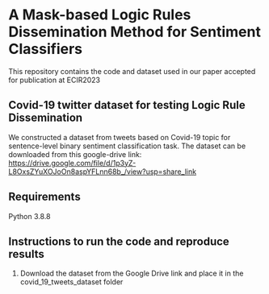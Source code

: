 # A Mask-based Logic Rules Dissemination Method for Sentiment Classifiers
This repository contains the code and dataset used in our paper accepted for publication at ECIR2023

## Covid-19 twitter dataset for testing Logic Rule Dissemination
We constructed a dataset from tweets based on Covid-19 topic for sentence-level binary sentiment classification task. The dataset can be downloaded from this google-drive link: https://drive.google.com/file/d/1p3yZ-L8OxsZYuXOJoOn8aspYFLnn68b_/view?usp=share_link

## Requirements
Python 3.8.8

## Instructions to run the code and reproduce results

1) Download the dataset from the Google Drive link and place it in the covid_19_tweets_dataset folder
